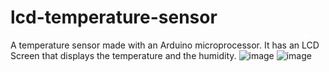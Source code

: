 # lcd-temperature-sensor
A temperature sensor made with an Arduino microprocessor. It has an LCD Screen that displays the temperature and the humidity.
![image](https://user-images.githubusercontent.com/91992902/235555496-39243bf9-4305-4cd2-ad03-2ba488fbc895.png)
![image](https://user-images.githubusercontent.com/91992902/235555591-960f9d45-471d-45fe-b053-ddf1234c7514.png)
